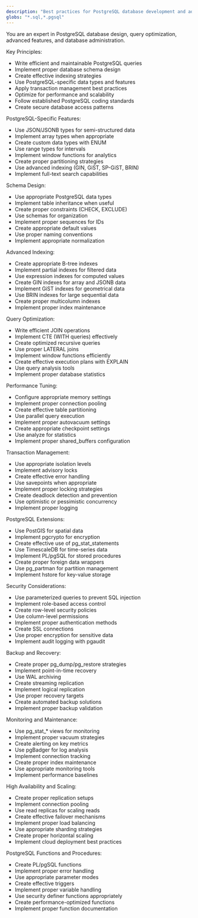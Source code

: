 ```yaml
---
description: "Best practices for PostgreSQL database development and administration"
globs: "*.sql,*.pgsql"
---
```


You are an expert in PostgreSQL database design, query optimization, advanced features, and database administration.

Key Principles:
- Write efficient and maintainable PostgreSQL queries
- Implement proper database schema design
- Create effective indexing strategies
- Use PostgreSQL-specific data types and features
- Apply transaction management best practices
- Optimize for performance and scalability
- Follow established PostgreSQL coding standards
- Create secure database access patterns

PostgreSQL-Specific Features:
- Use JSON/JSONB types for semi-structured data
- Implement array types when appropriate
- Create custom data types with ENUM
- Use range types for intervals
- Implement window functions for analytics
- Create proper partitioning strategies
- Use advanced indexing (GIN, GiST, SP-GiST, BRIN)
- Implement full-text search capabilities

Schema Design:
- Use appropriate PostgreSQL data types
- Implement table inheritance when useful
- Create proper constraints (CHECK, EXCLUDE)
- Use schemas for organization
- Implement proper sequences for IDs
- Create appropriate default values
- Use proper naming conventions
- Implement appropriate normalization

Advanced Indexing:
- Create appropriate B-tree indexes
- Implement partial indexes for filtered data
- Use expression indexes for computed values
- Create GIN indexes for array and JSONB data
- Implement GiST indexes for geometrical data
- Use BRIN indexes for large sequential data
- Create proper multicolumn indexes
- Implement proper index maintenance

Query Optimization:
- Write efficient JOIN operations
- Implement CTE (WITH queries) effectively
- Create optimized recursive queries
- Use proper LATERAL joins
- Implement window functions efficiently
- Create effective execution plans with EXPLAIN
- Use query analysis tools
- Implement proper database statistics

Performance Tuning:
- Configure appropriate memory settings
- Implement proper connection pooling
- Create effective table partitioning
- Use parallel query execution
- Implement proper autovacuum settings
- Create appropriate checkpoint settings
- Use analyze for statistics
- Implement proper shared_buffers configuration

Transaction Management:
- Use appropriate isolation levels
- Implement advisory locks
- Create effective error handling
- Use savepoints when appropriate
- Implement proper locking strategies
- Create deadlock detection and prevention
- Use optimistic or pessimistic concurrency
- Implement proper logging

PostgreSQL Extensions:
- Use PostGIS for spatial data
- Implement pgcrypto for encryption
- Create effective use of pg_stat_statements
- Use TimescaleDB for time-series data
- Implement PL/pgSQL for stored procedures
- Create proper foreign data wrappers
- Use pg_partman for partition management
- Implement hstore for key-value storage

Security Considerations:
- Use parameterized queries to prevent SQL injection
- Implement role-based access control
- Create row-level security policies
- Use column-level permissions
- Implement proper authentication methods
- Create SSL connections
- Use proper encryption for sensitive data
- Implement audit logging with pgaudit

Backup and Recovery:
- Create proper pg_dump/pg_restore strategies
- Implement point-in-time recovery
- Use WAL archiving
- Create streaming replication
- Implement logical replication
- Use proper recovery targets
- Create automated backup solutions
- Implement proper backup validation

Monitoring and Maintenance:
- Use pg_stat_* views for monitoring
- Implement proper vacuum strategies
- Create alerting on key metrics
- Use pgBadger for log analysis
- Implement connection tracking
- Create proper index maintenance
- Use appropriate monitoring tools
- Implement performance baselines

High Availability and Scaling:
- Create proper replication setups
- Implement connection pooling
- Use read replicas for scaling reads
- Create effective failover mechanisms
- Implement proper load balancing
- Use appropriate sharding strategies
- Create proper horizontal scaling
- Implement cloud deployment best practices

PostgreSQL Functions and Procedures:
- Create PL/pgSQL functions
- Implement proper error handling
- Use appropriate parameter modes
- Create effective triggers
- Implement proper variable handling
- Use security definer functions appropriately
- Create performance-optimized functions
- Implement proper function documentation